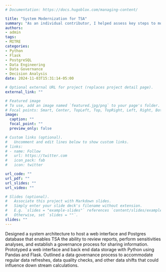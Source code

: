 ```yaml
---
# Documentation: https://docs.hugoblox.com/managing-content/

title: "System Modernization for TSA"
summary: "As an individual contributor, I helped assess key steps to modernize a complex data engineering and analysis process built in Excel."
authors: 
- admin
tags: 
- MITRE
categories: 
- Python
- Flask
- PostgreSQL
- Data Engineering
- Data Governance
- Decision Analysis
date: 2024-11-03T15:31:14-05:00

# Optional external URL for project (replaces project detail page).
external_link: ""

# Featured image
# To use, add an image named `featured.jpg/png` to your page's folder.
# Focal points: Smart, Center, TopLeft, Top, TopRight, Left, Right, BottomLeft, Bottom, BottomRight.
image:
  caption: ""
  focal_point: ""
  preview_only: false

# Custom links (optional).
#   Uncomment and edit lines below to show custom links.
# links:
# - name: Follow
#   url: https://twitter.com
#   icon_pack: fab
#   icon: twitter

url_code: ""
url_pdf: ""
url_slides: ""
url_video: ""

# Slides (optional).
#   Associate this project with Markdown slides.
#   Simply enter your slide deck's filename without extension.
#   E.g. `slides = "example-slides"` references `content/slides/example-slides.md`.
#   Otherwise, set `slides = ""`.
slides: ""
---
```


Designed a system architecture to host a web interface and Postgres database that enables TSA the ability to review reports, perform sensitivities analyses, and establish a governance process for sharing information. Prototyped a web interface and back end data storage with Python using Pandas and Flask. Outlined a data governance process to accommodate regular data refreshes, data quality checks, and other data shifts that could influence down stream calculations.
